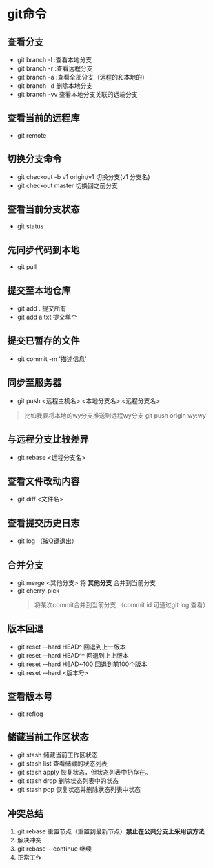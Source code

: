 # git命令

## 查看分支

* git branch -l :查看本地分支
* git branch -r :查看远程分支
* git branch -a :查看全部分支（远程的和本地的）
* git branch -d <BranchName> 删除本地分支
* git branch -vv  查看本地分支关联的远端分支

## 查看当前的远程库

* git remote

## 切换分支命令

* git checkout -b v1 origin/v1  切换分支(v1 分支名)
* git checkout master 切换回之前分支

## 查看当前分支状态

* git status

## 先同步代码到本地

* git pull

## 提交至本地仓库

* git add .  提交所有
* git add a.txt 提交单个

## 提交已暂存的文件

* git commit -m '描述信息'

## 同步至服务器
* git push <远程主机名> <本地分支名>:<远程分支名> 
> 比如我要将本地的wy分支推送到远程wy分支 
git push origin wy:wy

## 与远程分支比较差异
* git rebase <远程分支名> 

## 查看文件改动内容
* git diff <文件名>

## 查看提交历史日志
*  git log （按Q键退出）

## 合并分支
* git merge <其他分支> 将 __其他分支__ 合并到当前分支
* git cherry-pick <commit id>   
  > 将某次commit合并到当前分支  （commit id 可通过git log 查看）

## 版本回退
* git reset --hard HEAD^    回退到上一版本
* git reset --hard HEAD^^   回退到上上版本
* git reset --hard HEAD~100 回退到前100个版本
* git reset --hard <版本号>

## 查看版本号
* git reflog 

## 储藏当前工作区状态
* git stash         储藏当前工作区状态
* git stash list    查看储藏的状态列表
* git stash apply   恢复状态，但状态列表中扔存在。
* git stash drop    删除状态列表中的状态
* git stash pop     恢复状态并删除状态列表中状态

## 冲突总结

1. git rebase   重置节点（重置到最新节点）__禁止在公共分支上采用该方法__
2. 解决冲突
3. git rebase --continue 继续
4. 正常工作

